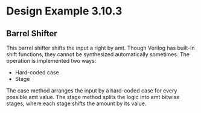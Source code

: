 # Design Example 3.10.3

## Barrel Shifter

This barrel shifter shifts the input a right by amt. Though Verilog has built-in shift functions, they cannot be synthesized automatically sometimes. The operation is implemented two ways:
- Hard-coded case
- Stage

The case method arranges the input by a hard-coded case for every possible amt value. The stage method splits the logic into amt bitwise stages, where each stage shifts the amount by its value.